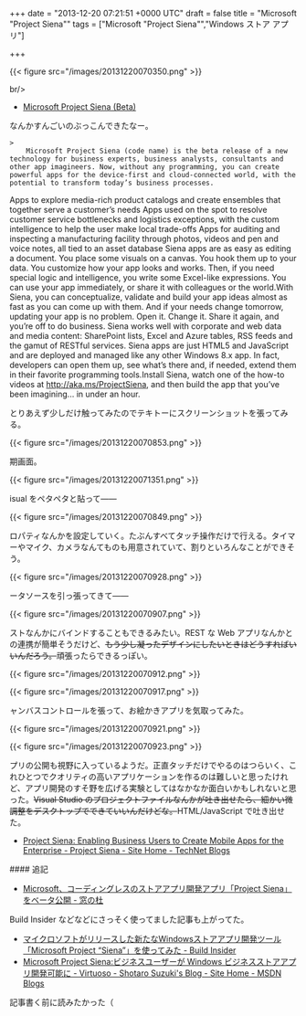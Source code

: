 
+++
date = "2013-12-20 07:21:51 +0000 UTC"
draft = false
title = "Microsoft &quot;Project Siena&quot;"
tags = ["Microsoft &quot;Project Siena&quot;","Windows ストア アプリ"]

+++


{{< figure src="/images/20131220070350.png"  >}}

br/>


<ul>
<li><a href="http://www.microsoft.com/en-us/projectsiena/default.aspx">Microsoft Project Siena (Beta)</a></li>
</ul>なんかすんごいのぶっこんできたなー。

    >
        Microsoft Project Siena (code name) is the beta release of a new technology for business experts, business analysts, consultants and other app imagineers. Now, without any programming, you can create powerful apps for the device-first and cloud-connected world, with the potential to transform today’s business processes. 


Apps to explore media-rich product catalogs and create ensembles that together serve a customer’s needs
Apps used on the spot to resolve customer service bottlenecks and logistics exceptions, with the custom intelligence to help the user make local trade-offs
Apps for auditing and inspecting a manufacturing facility through photos, videos and pen and voice notes, all tied to an asset database
Siena apps are as easy as editing a document. You place some visuals on a canvas. You hook them up to your data. You customize how your app looks and works. Then, if you need special logic and intelligence, you write some Excel-like expressions. You can use your app immediately, or share it with colleagues or the world.With Siena, you can conceptualize, validate and build your app ideas almost as fast as you can come up with them. And if your needs change tomorrow, updating your app is no problem. Open it. Change it. Share it again, and you’re off to do business. Siena works well with corporate and web data and media content: SharePoint lists, Excel and Azure tables, RSS feeds and the gamut of RESTful services. Siena apps are just HTML5 and JavaScript and are deployed and managed like any other Windows 8.x app. In fact, developers can open them up, see what’s there and, if needed, extend them in their favorite programming tools.Install Siena, watch one of the how-to videos at http://aka.ms/ProjectSiena, and then build the app that you’ve been imagining... in under an hour.

    
とりあえず少しだけ触ってみたのでテキトーにスクリーンショットを張ってみる。

{{< figure src="/images/20131220070853.png"  >}}

期画面。

{{< figure src="/images/20131220071351.png"  >}}

isual をペタペタと貼って――

{{< figure src="/images/20131220070849.png"  >}}

ロパティなんかを設定していく。たぶんすべてタッチ操作だけで行える。タイマーやマイク、カメラなんてものも用意されていて、割りといろんなことができそう。

{{< figure src="/images/20131220070928.png"  >}}

ータソースを引っ張ってきて――

{{< figure src="/images/20131220070907.png"  >}}

ストなんかにバインドすることもできるみたい。REST な Web アプリなんかとの連携が簡単そうだけど、<s>もう少し凝ったデザインにしたいときはどうすればいいんだろう。</s>頑張ったらできるっぽい。

{{< figure src="/images/20131220070912.png"  >}}

{{< figure src="/images/20131220070917.png"  >}}

ャンバスコントロールを張って、お絵かきアプリを気取ってみた。

{{< figure src="/images/20131220070921.png"  >}}

{{< figure src="/images/20131220070923.png"  >}}

プリの公開も視野に入っているようだ。正直タッチだけでやるのはつらいく、これひとつでクオリティの高いアプリケーションを作るのは難しいと思ったけれど、アプリ開発のすそ野を広げる実験としてはなかなか面白いかもしれないと思った。<s>Visual Studio のプロジェクトファイルなんかが吐き出せたら、細かい微調整をデスクトップでできていいんだけどな。</s>HTML/JavaScript で吐き出せた。

<ul>
<li><a href="https://blogs.technet.com/b/projectsiena/archive/2013/12/19/project-siena-enabling-business-users-to-create-mobile-apps-for-the-enterprise.aspx">Project Siena: Enabling Business Users to Create Mobile Apps for the Enterprise - Project Siena - Site Home - TechNet Blogs</a></li>
</ul>
<div class="section">
    #### 追記
    
<ul>
<li><a href="http://www.forest.impress.co.jp/docs/news/20131220_628544.html">Microsoft、コーディングレスのストアアプリ開発アプリ「Project Siena」をベータ公開 - 窓の杜</a></li>
</ul>Build Insider などなどにさっそく使ってました記事も上がってた。

<ul>
<li><a href="http://www.buildinsider.net/mobile/projectsiena/01">マイクロソフトがリリースした新たなWindowsストアアプリ開発ツール「Microsoft Project “Siena”」を使ってみた - Build Insider</a></li>
<li><a href="http://blogs.msdn.com/b/shosuz/archive/2013/12/20/microsoft-project-siena.aspx">Microsoft Project Siena:ビジネスユーザーが Windows ビジネスストアアプリ開発可能に - Virtuoso - Shotaro Suzuki&#39;s Blog - Site Home - MSDN Blogs</a></li>
</ul>記事書く前に読みたかった（

</div>

